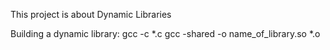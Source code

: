 This project is about Dynamic Libraries

Building a dynamic library: gcc -c  *.c
gcc -shared -o name_of_library.so *.o
